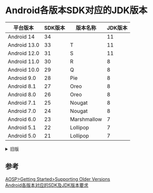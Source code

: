# Android各版本SDK对应的JDK版本

| 平台版本 | SDK版本 | 版本名称 | JDK版本 |
| ----- | ----- | ----- | ----- |
| Android 14 | 34 |  | 11 |
| Android 13.0              | 33 | T  | 11 |
| Android 12.0              | 31 | S  | 11 |
| Android 11.0              | 30 | R  | 8 |
| Android 10.0              | 29 | Q  | 8 |
| Android 9.0               | 28 | Pie | 8 |
| Android 8.1               | 27 | Oreo | 8 |
| Android 8.0               | 26 | Oreo | 8 |
| Android 7.1               | 25 | Nougat | 8 |
| Android 7.0               | 24 | Nougat | 8 |
| Android 6.0               | 23 | Marshmallow | 7 |
| Android 5.1               | 22 | Lollipop | 7 |
| Android 5.0               | 21 | Lollipop | 7 |
<details> 
<summary>旧版</summary>

| 平台版本 | SDK版本 | 版本名称 | JDK版本 |
| ----- | ----- | ----- | ----- |
| Android 4.4               | 19 | KITKAT | 6 |
| Android 4.3               | 18 | JELLY_BEAN_MR2 | 6 |
| Android 4.2, 4.2.2        | 17 | JELLY_BEAN_MR1 | 6 |
| Android 4.1, 4.1.1        | 16 | JELLY_BEAN | 6 |
| Android 4.0.3, 4.0.4      | 15 | ICE_CREAM_SANDWICH_MR1 | 6 |
| Android 4.0, 4.0.1, 4.0.2 | 14 | ICE_CREAM_SANDWICH     | 6 |
| Android 3.2               | 13 | HONEYCOMB_MR2          | 6 |
| Android 3.1.x             | 12 | HONEYCOMB_MR1          | 6 |
| Android 3.0.x             | 11 | HONEYCOMB              | 6 |
| Android 2.3.4             | 10 | GINGERBREAD_MR1        | 6 |
| Android 2.3.3             | 10 | GINGERBREAD_MR1        | 6 |
| Android 2.3.2             | 9  | GINGERBREAD            | 6 |
| Android 2.3.1             | 9  | GINGERBREAD            | 6 |
| Android 2.3               | 9  | GINGERBREAD            | 6 |
| Android 2.2.x             | 8  | FROYO                  | 6 |
| Android 2.1.x             | 7  | ECLAIR_MR1             | 6 |
| Android 2.0.1             | 6  | ECLAIR_0_1             | 6 |
| Android 2.0               | 5  | ECLAIR                 | 6 |
| Android 1.6               | 4  | DONUT                  | 6 |
| Android 1.5               | 3  | CUPCAKE                | 6 |
| Android 1.1               | 2  | BASE_1_1               | 6 |
| Android 1.0               | 1  | BASE                   | 6 |

</details>


## 参考

[AOSP>Getting Started>Supporting Older Versions](https://source.android.com/docs/setup/start/older-versions#jdk)  
[Android各版本对应的SDK及JDK版本要求](https://blog.csdn.net/j086924/article/details/122866386)  

